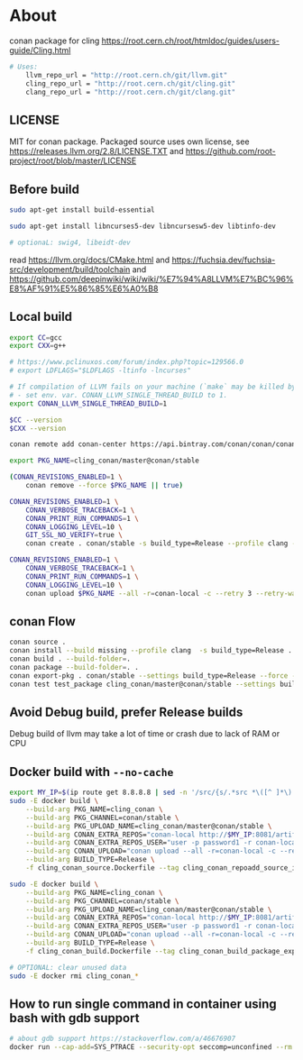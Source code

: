 # About

conan package for cling https://root.cern.ch/root/htmldoc/guides/users-guide/Cling.html

```bash
# Uses:
    llvm_repo_url = "http://root.cern.ch/git/llvm.git"
    cling_repo_url = "http://root.cern.ch/git/cling.git"
    clang_repo_url = "http://root.cern.ch/git/clang.git"
```

## LICENSE

MIT for conan package. Packaged source uses own license, see https://releases.llvm.org/2.8/LICENSE.TXT and https://github.com/root-project/root/blob/master/LICENSE

## Before build

```bash
sudo apt-get install build-essential

sudo apt-get install libncurses5-dev libncursesw5-dev libtinfo-dev

# optionaL: swig4, libeidt-dev
```

read https://llvm.org/docs/CMake.html and https://fuchsia.dev/fuchsia-src/development/build/toolchain and https://github.com/deepinwiki/wiki/wiki/%E7%94%A8LLVM%E7%BC%96%E8%AF%91%E5%86%85%E6%A0%B8

## Local build

```bash
export CC=gcc
export CXX=g++

# https://www.pclinuxos.com/forum/index.php?topic=129566.0
# export LDFLAGS="$LDFLAGS -ltinfo -lncurses"

# If compilation of LLVM fails on your machine (`make` may be killed by OS due to lack of RAM e.t.c.)
# - set env. var. CONAN_LLVM_SINGLE_THREAD_BUILD to 1.
export CONAN_LLVM_SINGLE_THREAD_BUILD=1

$CC --version
$CXX --version

conan remote add conan-center https://api.bintray.com/conan/conan/conan-center False

export PKG_NAME=cling_conan/master@conan/stable

(CONAN_REVISIONS_ENABLED=1 \
    conan remove --force $PKG_NAME || true)

CONAN_REVISIONS_ENABLED=1 \
    CONAN_VERBOSE_TRACEBACK=1 \
    CONAN_PRINT_RUN_COMMANDS=1 \
    CONAN_LOGGING_LEVEL=10 \
    GIT_SSL_NO_VERIFY=true \
    conan create . conan/stable -s build_type=Release --profile clang --build missing

CONAN_REVISIONS_ENABLED=1 \
    CONAN_VERBOSE_TRACEBACK=1 \
    CONAN_PRINT_RUN_COMMANDS=1 \
    CONAN_LOGGING_LEVEL=10 \
    conan upload $PKG_NAME --all -r=conan-local -c --retry 3 --retry-wait 10 --force
```

## conan Flow

```bash
conan source .
conan install --build missing --profile clang  -s build_type=Release .
conan build . --build-folder=.
conan package --build-folder=. .
conan export-pkg . conan/stable --settings build_type=Release --force --profile clang
conan test test_package cling_conan/master@conan/stable --settings build_type=Release --profile clang
```

## Avoid Debug build, prefer Release builds

Debug build of llvm may take a lot of time or crash due to lack of RAM or CPU

## Docker build with `--no-cache`

```bash
export MY_IP=$(ip route get 8.8.8.8 | sed -n '/src/{s/.*src *\([^ ]*\).*/\1/p;q}')
sudo -E docker build \
    --build-arg PKG_NAME=cling_conan \
    --build-arg PKG_CHANNEL=conan/stable \
    --build-arg PKG_UPLOAD_NAME=cling_conan/master@conan/stable \
    --build-arg CONAN_EXTRA_REPOS="conan-local http://$MY_IP:8081/artifactory/api/conan/conan False" \
    --build-arg CONAN_EXTRA_REPOS_USER="user -p password1 -r conan-local admin" \
    --build-arg CONAN_UPLOAD="conan upload --all -r=conan-local -c --retry 3 --retry-wait 10 --force" \
    --build-arg BUILD_TYPE=Release \
    -f cling_conan_source.Dockerfile --tag cling_conan_repoadd_source_install . --no-cache

sudo -E docker build \
    --build-arg PKG_NAME=cling_conan \
    --build-arg PKG_CHANNEL=conan/stable \
    --build-arg PKG_UPLOAD_NAME=cling_conan/master@conan/stable \
    --build-arg CONAN_EXTRA_REPOS="conan-local http://$MY_IP:8081/artifactory/api/conan/conan False" \
    --build-arg CONAN_EXTRA_REPOS_USER="user -p password1 -r conan-local admin" \
    --build-arg CONAN_UPLOAD="conan upload --all -r=conan-local -c --retry 3 --retry-wait 10 --force" \
    --build-arg BUILD_TYPE=Release \
    -f cling_conan_build.Dockerfile --tag cling_conan_build_package_export_test_upload . --no-cache

# OPTIONAL: clear unused data
sudo -E docker rmi cling_conan_*
```

## How to run single command in container using bash with gdb support

```bash
# about gdb support https://stackoverflow.com/a/46676907
docker run --cap-add=SYS_PTRACE --security-opt seccomp=unconfined --rm --entrypoint="/bin/bash" -v "$PWD":/home/u/project_copy -w /home/u/project_copy -p 50051:50051 --name DEV_cling_conan cling_conan -c pwd
```
